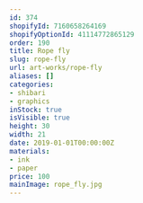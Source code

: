 ```yaml
---
id: 374
shopifyId: 7160658264169
shopifyOptionId: 41114772865129
order: 190
title: Rope fly
slug: rope-fly
url: art-works/rope-fly
aliases: []
categories:
- shibari
- graphics
inStock: true
isVisible: true
height: 30
width: 21
date: 2019-01-01T00:00:00Z
materials:
- ink
- paper
price: 100
mainImage: rope_fly.jpg
---
```

